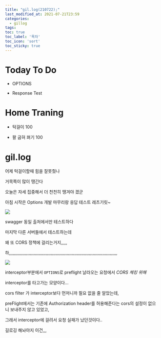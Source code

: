 ```yaml
---
title: "gil.log(210722);"
last_modified_at: 2021-07-21T23:59
categories: 
  - gillog
tags:
toc: true
toc_label: '목차'
toc_icon: 'sort'
toc_sticky: true
---
```

# Today To Do

- OPTIONS

- Response Test

# Home Traning

- 턱걸이 100

- 팔 굽혀 펴기 100


# gil.log

어제 턱걸이할때 힘을 잘못줬나

거목쪽이 많이 땡긴다


오늘은 자세 집중해서 더 천천히 땡겨야 겠군


아침 시작은 Options 개발 마무리랑 응답 테스트 레츠기릿~



![](https://images.velog.io/images/gillog/post/f869dee1-7a49-491d-b073-4f6bfb6f1974/image.png)

swagger 동일 출처에서만 테스트하다

마지막 다른 서버들에서 테스트하는데

왜 또 CORS 정책에 걸리는거지,,,,,

하,,,,,,,,,,,,,,,,,,,,,,,,,,,,,,,,,,,,,,,,,,,,,,,,,,,,,,,,,,,,,,,,,,,,,,,,,,,,,,,,,,,,,,,,

![](https://images.velog.io/images/gillog/post/46baeb43-60c3-4b45-a9ee-677e7cfdf1e0/image.png)

interceptor부분에서 `OPTIONS`로 preflight 날라오는 요청에서
_CORS 체킹 위해_

interceptor를 타고가는 모양이다...

cors filter 가 interceptor보다 먼저니까 필요 없을 줄 알았는데,


preFlight에서는 기존에 Authorization header를 허용해준다는 cors의 설정이 없으니 보내주지 않고 있었고,

그래서 interceptor에 걸려서 요청 실패가 났던것이다..

길로깅 해놔야지 이건,,,